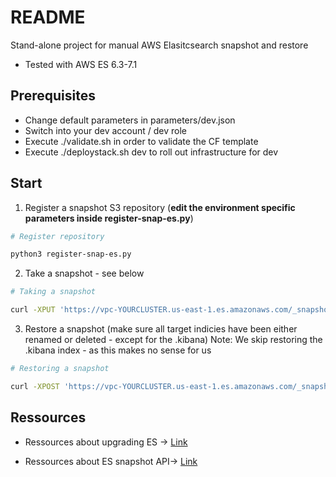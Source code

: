 # README

Stand-alone project for manual AWS Elasitcsearch snapshot and restore
* Tested with AWS ES 6.3-7.1

## Prerequisites

* Change default parameters in parameters/dev.json
* Switch into your dev account / dev role
* Execute ./validate.sh in order to validate the CF template
* Execute ./deploystack.sh dev to roll out infrastructure for dev

## Start 
1. Register a snapshot S3 repository (**edit the environment specific parameters inside register-snap-es.py**)
```bash
# Register repository

python3 register-snap-es.py
```
2. Take a snapshot - see below
```bash
# Taking a snapshot

curl -XPUT 'https://vpc-YOURCLUSTER.us-east-1.es.amazonaws.com/_snapshot/essnapshot/NAME_OF_THE_SNAPSHOT?wait_for_completion=true'
```

3. Restore a snapshot (make sure all target indicies have been either renamed or deleted - except for the .kibana)
Note: We skip restoring the .kibana index - as this makes no sense for us

```bash
# Restoring a snapshot

curl -XPOST 'https://vpc-YOURCLUSTER.us-east-1.es.amazonaws.com/_snapshot/essnapshot/NAME_OF_THE_SNAPSHOT/_restore' -d '{"indices": "*,-.kibana"}' -H 'Content-Type: application/json'

```

## Ressources

* Ressources about upgrading ES -> [Link](https://docs.aws.amazon.com/elasticsearch-service/latest/developerguide/es-version-migration.html)

* Ressources about ES snapshot API-> [Link](https://www.elastic.co/guide/en/elasticsearch/reference/current/modules-snapshots.html)